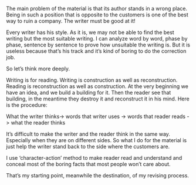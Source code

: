 The main problem of the material is that its author stands in a wrong place. Being in such a position that is opposite to the customers is one of the best way to ruin a company. The writer must be good at it!Every writer has his style. As it is, we may not be able to find the best writing but the most suitable writing. I can analyze word by word, phase by phase, sentence by sentence to prove how unsuitable the writing is. But it is useless because that’s his track and it’s kind of boring to do the correction job.So let’s think more deeply.Writing is for reading. Writing is construction as well as reconstruction. Reading is reconstruction as well as construction. At the very beginning we have an idea, and we build a building for it. Then the reader see that building, in the meantime they destroy it and reconstruct it in his mind. Here is the procedure:What the writer thinks-> words that writer uses -> words that reader reads -> what the reader thinksIt’s difficult to make the writer and the reader think in the same way. Especially when they are on different sides. So what I do for the material is just help the writer stand back to the side where the customers are.I use ‘character-action’ method to make reader read and understand and conceal most of the boring facts that most people won’t care about.That’s my starting point, meanwhile the destination, of my revising process.